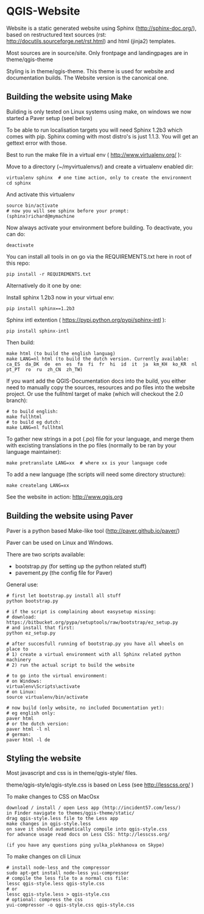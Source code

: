 QGIS-Website
============

Website is a static generated website using Sphinx (http://sphinx-doc.org/), 
based on restructured text sources (rst: http://docutils.sourceforge.net/rst.html)
and html (jinja2) templates.

Most sources are in source/site. Only frontpage and landingpages are in theme/qgis-theme

Styling is in theme/qgis-theme. This theme is used for website and documentation builds. 
The Website version is the canonical one.

Building the website using Make
-------------------------------

Building is only tested on Linux systems using make, on windows we now started a Paver setup (seel below)

To be able to run localisation targets you will need Sphinx 1.2b3 which comes with pip. 
Sphinx coming with most distro's is just 1.1.3. You will get an gettext error with those.

Best to run the make file in a virtual env ( http://www.virtualenv.org/ ):

Move to a directory (~/myvirtualenvs/) and create a virtualenv enabled dir:

    virtualenv sphinx  # one time action, only to create the environment
    cd sphinx

And activate this virtualenv

    source bin/activate 
    # now you will see sphinx before your prompt:
    (sphinx)richard@mymachine

Now always activate your environment before building. To deactivate, you can do:

    deactivate

You can install all tools in on go via the REQUIREMENTS.txt here in root of this repo:

    pip install -r REQUIREMENTS.txt

Alternatively do it one by one:

Install sphinx 1.2b3 now in your virtual env:

    pip install sphinx==1.2b3

Sphinx intl extention ( https://pypi.python.org/pypi/sphinx-intl ):

    pip install sphinx-intl

Then build:

    make html (to build the english languag)
    make LANG=nl html (to build the dutch version. Currently available: ca_ES  da_DK  de  en  es  fa  fi  fr  hi  id  it  ja  km_KH  ko_KR  nl  pt_PT  ro  ru  zh_CN  zh_TW)

If you want add the QGIS-Documentation docs into the build, you either need to manually copy the sources, resources 
and po files into the website project. Or use the fullhtml target of make (which will checkout the 2.0 branch):

    # to build english:
    make fullhtml
    # to build eg dutch:
    make LANG=nl fullhtml

To gather new strings in a pot (.po) file for your language, and merge them with 
excisting translations in the po files (normally to be ran by your language maintainer):

    make pretranslate LANG=xx  # where xx is your language code

To add a new language (the scripts will need some directory structure):

    make createlang LANG=xx

See the website in action: http://www.qgis.org


Building the website using Paver
--------------------------------

Paver is a python based Make-like tool (http://paver.github.io/paver/)

Paver can be used on Linux and Windows.

There are two scripts available:

- bootstrap.py (for setting up the python related stuff)
- pavement.py (the config file for Paver)

General use:

    # first let bootstrap.py install all stuff    
    python bootstrap.py
    
    # if the script is complaining about easysetup missing:
    # download: https://bitbucket.org/pypa/setuptools/raw/bootstrap/ez_setup.py
    # and install that first:
    python ez_setup.py

    # after succesfull running of bootstrap.py you have all wheels on place to
    # 1) create a virtual environment with all Sphinx related python machinery
    # 2) run the actual script to build the website
    
    # to go into the virtual environment:
    # on Windows:
    virtualenv\Scripts\activate
    # on Linux:
    source virtualenv/bin/activate
    
    # now build (only website, no included Documentation yet):
    # eg english only:
    paver html
    # or the dutch version:
    paver html -l nl
    # german:
    paver html -l de
    
    
    
Styling the website
-------------------

Most javascript and css is in theme/qgis-style/ files.

theme/qgis-style/qgis-style.css is based on Less (see http://lesscss.org/ )

To make changes to CSS on MacOsx
 
    download / install / open Less app (http://incident57.com/less/)
    in Finder navigate to themes/qgis-theme/static/
    drag qgis-style.less file to the Less app
    make changes in qgis-style.less
    on save it should automatically compile into qgis-style.css
    for advance usage read docs on Less CSS: http://lesscss.org/

    (if you have any questions ping yulka_plekhanova on Skype)

To make changes on cli Linux

    # install node-less and the compressor
    sudo apt-get install node-less yui-compressor
    # compile the less file to a normal css file:
    lessc qgis-style.less qgis-style.css
    # or
    lessc qgis-style.less > qgis-style.css
    # optional: compress the css
    yui-compressor -o qgis-style.css qgis-style.css
    

